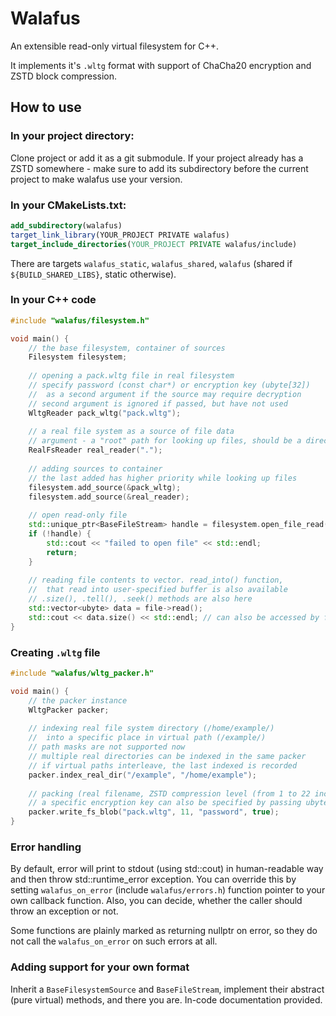 # Walafus

An extensible read-only virtual filesystem for C++.

It implements it's `.wltg` format with support of ChaCha20 encryption and ZSTD block compression.


## How to use
### In your project directory:
Clone project or add it as a git submodule. 
If your project already has a ZSTD somewhere - make sure to add its subdirectory 
before the current project to make walafus use your version.


### In your CMakeLists.txt:

```cmake
add_subdirectory(walafus)
target_link_library(YOUR_PROJECT PRIVATE walafus)
target_include_directories(YOUR_PROJECT PRIVATE walafus/include)
```

There are targets `walafus_static`, `walafus_shared`, `walafus` (shared if `${BUILD_SHARED_LIBS}`, static otherwise).


### In your C++ code
```C++
#include "walafus/filesystem.h"

void main() {
    // the base filesystem, container of sources
    Filesystem filesystem;
    
    // opening a pack.wltg file in real filesystem
    // specify password (const char*) or encryption key (ubyte[32])
    //  as a second argument if the source may require decryption
    // second argument is ignored if passed, but have not used
    WltgReader pack_wltg("pack.wltg");
    
    // a real file system as a source of file data
    // argument - a "root" path for looking up files, should be a directory
    RealFsReader real_reader(".");
    
    // adding sources to container
    // the last added has higher priority while looking up files
    filesystem.add_source(&pack_wltg);
    filesystem.add_source(&real_reader);
    
    // open read-only file
    std::unique_ptr<BaseFileStream> handle = filesystem.open_file_read("filename.bin");
    if (!handle) {
        std::cout << "failed to open file" << std::endl;
        return;
    }
    
    // reading file contents to vector. read_into() function, 
    //  that read into user-specified buffer is also available
    // .size(), .tell(), .seek() methods are also here
    std::vector<ubyte> data = file->read();
    std::cout << data.size() << std::endl; // can also be accessed by file->size()
}
```


### Creating `.wltg` file
```C++
#include "walafus/wltg_packer.h"

void main() {
    // the packer instance
    WltgPacker packer;
    
    // indexing real file system directory (/home/example/) 
    //  into a specific place in virtual path (/example/)
    // path masks are not supported now
    // multiple real directories can be indexed in the same packer
    // if virtual paths interleave, the last indexed is recorded
    packer.index_real_dir("/example", "/home/example");
    
    // packing (real filename, ZSTD compression level (from 1 to 22 inclusive), password, is compact layout)
    // a specific encryption key can also be specified by passing ubyte[32] instead of const char*
    packer.write_fs_blob("pack.wltg", 11, "password", true);
}
```


### Error handling
By default, error will print to stdout (using std::cout) in human-readable
way and then throw std::runtime_error exception. You can override this by 
setting `walafus_on_error` (include `walafus/errors.h`) function pointer to your own callback function.
Also, you can decide, whether the caller should throw an exception or not.

Some functions are plainly marked as returning nullptr on error, so they do not 
call the `walafus_on_error` on such errors at all.


### Adding support for your own format
Inherit a `BaseFilesystemSource` and `BaseFileStream`, implement their abstract (pure virtual) methods,
and there you are. In-code documentation provided.

